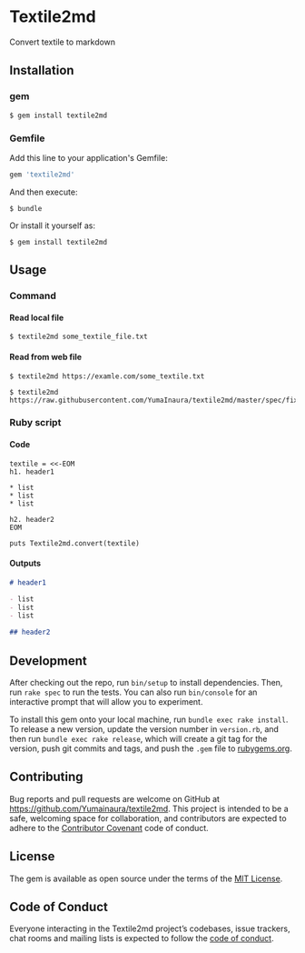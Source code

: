 # Textile2md

Convert textile to markdown

## Installation

### gem

```
$ gem install textile2md
```

### Gemfile

Add this line to your application's Gemfile:

```ruby
gem 'textile2md'
```

And then execute:

    $ bundle

Or install it yourself as:

    $ gem install textile2md

## Usage

### Command


#### Read local file

```
$ textile2md some_textile_file.txt
```

#### Read from web file

```
$ textile2md https://examle.com/some_textile.txt
```

```
$ textile2md https://raw.githubusercontent.com/YumaInaura/textile2md/master/spec/fixtures/textile.txt
```

### Ruby script

#### Code

```
textile = <<-EOM
h1. header1

* list
* list
* list

h2. header2
EOM

puts Textile2md.convert(textile)
```

#### Outputs

```md
# header1

- list
- list
- list

## header2
```

## Development

After checking out the repo, run `bin/setup` to install dependencies. Then, run `rake spec` to run the tests. You can also run `bin/console` for an interactive prompt that will allow you to experiment.

To install this gem onto your local machine, run `bundle exec rake install`. To release a new version, update the version number in `version.rb`, and then run `bundle exec rake release`, which will create a git tag for the version, push git commits and tags, and push the `.gem` file to [rubygems.org](https://rubygems.org).

## Contributing

Bug reports and pull requests are welcome on GitHub at https://github.com/Yumainaura/textile2md. This project is intended to be a safe, welcoming space for collaboration, and contributors are expected to adhere to the [Contributor Covenant](http://contributor-covenant.org) code of conduct.

## License

The gem is available as open source under the terms of the [MIT License](https://opensource.org/licenses/MIT).

## Code of Conduct

Everyone interacting in the Textile2md project’s codebases, issue trackers, chat rooms and mailing lists is expected to follow the [code of conduct](https://github.com/YumaInaura/textile2md/blob/master/CODE_OF_CONDUCT.md).
